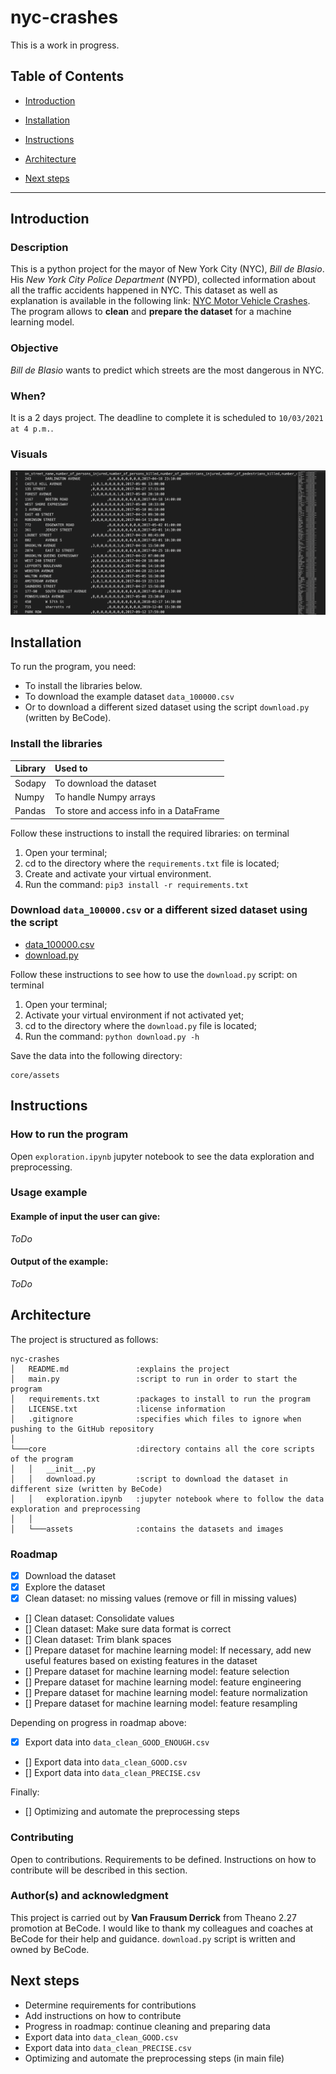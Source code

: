 # nyc-crashes
This is a work in progress.


## Table of Contents

- [Introduction](#introduction)

- [Installation](#installation)

- [Instructions](#instructions)

- [Architecture](#architecture)

- [Next steps](#next-steps)

---

## Introduction
### Description
This is a python project for the mayor of New York City (NYC), *Bill de Blasio*.
His *New York City Police Department* (NYPD), collected information about all the traffic accidents happened in NYC.
This dataset as well as explanation is available in the following link: [NYC Motor Vehicle Crashes](https://data.cityofnewyork.us/Public-Safety/Motor-Vehicle-Collisions-Crashes/h9gi-nx95).
The program allows to **clean** and **prepare the dataset** for a machine learning model.

### Objective
*Bill de Blasio* wants to predict which streets are the most dangerous in NYC.

### When?
It is a 2 days project.
The deadline to complete it is scheduled to `10/03/2021 at 4 p.m.`.

### Visuals
![Output cleaned dataset](core/assets/output_csv_good_enough.png)


## Installation
To run the program, you need:
- To install the libraries below.
- To download the example dataset `data_100000.csv` 
- Or to download a different sized dataset using the script `download.py` (written by BeCode).

### Install the libraries
| Library       | Used to                                        |
| ------------- | :----------------------------------------------|
| Sodapy        | To download the dataset                        |
| Numpy         | To handle Numpy arrays                         |
| Pandas        | To store and access info in a DataFrame        |

Follow these instructions to install the required libraries: on terminal
1. Open your terminal;
2. cd to the directory where the `requirements.txt` file is located;
3. Create and activate your virtual environment.
4. Run the command: 
```pip3 install -r requirements.txt```

### Download `data_100000.csv` or a different sized dataset using the script
- [data_100000.csv]()
- [download.py]()

Follow these instructions to see how to use the `download.py` script: on terminal
1. Open your terminal;
2. Activate your virtual environment if not activated yet;
2. cd to the directory where the `download.py` file is located;
3. Run the command:
```python download.py -h```

Save the data into the following directory:
```
core/assets
```

## Instructions
### How to run the program
Open `exploration.ipynb` jupyter notebook
to see the data exploration and preprocessing.

### Usage example
#### Example of input the user can give:
_ToDo_

#### Output of the example:
_ToDo_


## Architecture
The project is structured as follows:

```
nyc-crashes
│   README.md               :explains the project
│   main.py                 :script to run in order to start the program
│   requirements.txt        :packages to install to run the program
│   LICENSE.txt             :license information
│   .gitignore              :specifies which files to ignore when pushing to the GitHub repository
│
└───core                    :directory contains all the core scripts of the program
│   │   __init__.py
│   │   download.py         :script to download the dataset in different size (written by BeCode)
│   │   exploration.ipynb   :jupyter notebook where to follow the data exploration and preprocessing
│   │
│   └───assets              :contains the datasets and images
```

### Roadmap
- [x] Download the dataset
- [X] Explore the dataset
- [X] Clean dataset: no missing values (remove or fill in missing values)
- [] Clean dataset: Consolidate values
- [] Clean dataset: Make sure data format is correct
- [] Clean dataset: Trim blank spaces
- [] Prepare dataset for machine learning model: If necessary, add new useful features based on existing features in the dataset
- [] Prepare dataset for machine learning model: feature selection
- [] Prepare dataset for machine learning model: feature engineering
- [] Prepare dataset for machine learning model: feature normalization
- [] Prepare dataset for machine learning model: feature resampling

Depending on progress in roadmap above:
- [X] Export data into `data_clean_GOOD_ENOUGH.csv`
- [] Export data into `data_clean_GOOD.csv`
- [] Export data into `data_clean_PRECISE.csv`

Finally:
- [] Optimizing and automate the preprocessing steps


### Contributing
Open to contributions.
Requirements to be defined.
Instructions on how to contribute will be described in this section.


### Author(s) and acknowledgment
This project is carried out by **Van Frausum Derrick** from Theano 2.27 promotion at BeCode.
I would like to thank my colleagues and coaches at BeCode for their help and guidance.
`download.py` script is written and owned by BeCode.



## Next steps
- Determine requirements for contributions
- Add instructions on how to contribute
- Progress in roadmap: continue cleaning and preparing data
- Export data into `data_clean_GOOD.csv`
- Export data into `data_clean_PRECISE.csv`
- Optimizing and automate the preprocessing steps (in main file)